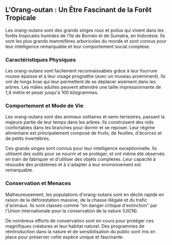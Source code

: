 ## L'Orang-outan : Un Être Fascinant de la Forêt Tropicale

Les orang-outans sont des grands singes roux et poilus qui vivent dans les forêts tropicales humides de l'île de Bornéo et de Sumatra, en Indonésie. Ils sont les plus grands mammifères arboricoles du monde et sont connus pour leur intelligence remarquable et leur comportement social complexe.

### Caractéristiques Physiques

Les orang-outans sont facilement reconnaissables grâce à leur fourrure rousse épaisse et à leur visage prognathe (avec un museau proéminent). Ils ont de longs bras qui leur permettent de se déplacer aisément dans les arbres. Les mâles adultes peuvent atteindre une taille impressionnante de 1,4 mètre et peser jusqu'à 100 kilogrammes.

### Comportement et Mode de Vie

Les orang-outans sont des animaux solitaires et semi-terrestres, passant la majeure partie de leur temps dans les arbres. Ils construisent des nids confortables dans les branches pour dormir et se reposer. Leur régime alimentaire est principalement composé de fruits, de feuilles, d'écorces et de petits invertébrés.

Ces grands singes sont connus pour leur intelligence exceptionnelle. Ils utilisent des outils pour se nourrir et se protéger, et ont même été observés en train de fabriquer et d'utiliser des objets complexes. Leur capacité à résoudre des problèmes et à s'adapter à leur environnement est remarquable.

### Conservation et Menaces

Malheureusement, les populations d'orang-outans sont en déclin rapide en raison de la déforestation massive, de la chasse illégale et du trafic d'animaux. Ils sont classés comme "en danger critique d'extinction" par l'Union internationale pour la conservation de la nature (UICN).

De nombreux efforts de conservation sont en cours pour protéger ces magnifiques créatures et leur habitat naturel. Des programmes de réintroduction dans la nature et de sensibilisation du public sont mis en place pour préserver cette espèce unique et fascinante.